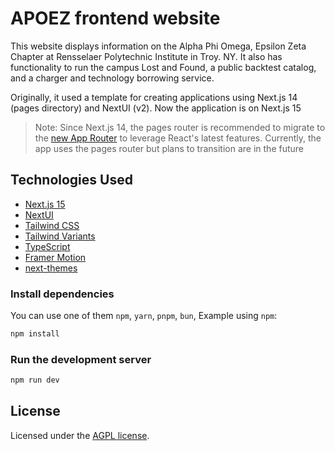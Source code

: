 # APOEZ frontend website

This website displays information on the Alpha Phi Omega, Epsilon Zeta Chapter at Rensselaer Polytechnic Institute in Troy. NY. It also has functionality to run the campus Lost and Found, a public backtest catalog, and a charger and technology borrowing service.

Originally, it used a template for creating applications using Next.js 14 (pages directory) and NextUI (v2). Now the application is on Next.js 15

>Note: Since Next.js 14, the pages router is recommended to migrate to the [new App Router](https://nextjs.org/docs/app) to leverage React's latest features. Currently, the app uses the pages router but plans to transition are in the future

## Technologies Used

- [Next.js 15](https://nextjs.org/docs/getting-started)
- [NextUI](https://nextui.org)
- [Tailwind CSS](https://tailwindcss.com)
- [Tailwind Variants](https://tailwind-variants.org)
- [TypeScript](https://www.typescriptlang.org)
- [Framer Motion](https://www.framer.com/motion)
- [next-themes](https://github.com/pacocoursey/next-themes)

### Install dependencies

You can use one of them `npm`, `yarn`, `pnpm`, `bun`, Example using `npm`:

```bash
npm install
```

### Run the development server

```bash
npm run dev
```

## License

Licensed under the [AGPL license]([https://github.com/nextui-org/next-pages-template/blob/main/LICENSE](https://github.com/alpha-phi-omega-ez/frontend/blob/main/LICENSE)).
